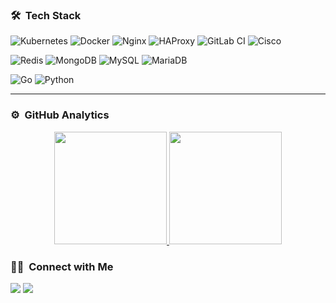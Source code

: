 ### 🛠 &nbsp;Tech Stack


![Kubernetes](https://img.shields.io/badge/kubernetes-%23326ce5.svg?style=for-the-badge&logo=kubernetes&logoColor=white)
![Docker](https://img.shields.io/badge/docker-%230db7ed.svg?style=for-the-badge&logo=docker&logoColor=white)
![Nginx](https://img.shields.io/badge/nginx-%23009639.svg?style=for-the-badge&logo=nginx&logoColor=white)
![HAProxy](https://img.shields.io/badge/HAProxy-%23181717.svg?style=for-the-badge&logo=haproxy&logoColor=white)
![GitLab CI](https://img.shields.io/badge/GitLabCI-%23181717.svg?style=for-the-badge&logo=gitlab&logoColor=white)
![Cisco](https://img.shields.io/badge/Cisco-%2300f.svg?style=for-the-badge&logo=cisco&logoColor=white)

![Redis](https://img.shields.io/badge/redis-%23DD0031.svg?style=for-the-badge&logo=redis&logoColor=white)
![MongoDB](https://img.shields.io/badge/MongoDB-%234ea94b.svg?style=for-the-badge&logo=mongodb&logoColor=white)
![MySQL](https://img.shields.io/badge/mysql-%2300f.svg?style=for-the-badge&logo=mysql&logoColor=white)
![MariaDB](https://img.shields.io/badge/MariaDB-003545?style=for-the-badge&logo=mariadb&logoColor=white)

![Go](https://img.shields.io/badge/go-%2300ADD8.svg?style=for-the-badge&logo=go&logoColor=white)
![Python](https://img.shields.io/badge/python-3670A0?style=for-the-badge&logo=python&logoColor=ffdd54)

-----

### ⚙️ &nbsp;GitHub Analytics

<p align="center">
<a href="https://github.com/vahidkhorasani">
  <img height="180em" src="https://github-readme-stats-eight-theta.vercel.app/api?username=vahidkhorasani&show_icons=true&theme=algolia&include_all_commits=true&count_private=true"/>
  <img height="180em" src="https://github-readme-stats-eight-theta.vercel.app/api/top-langs/?username=vahidkhorasani&layout=compact&langs_count=12&theme=algolia&hide=css,html,scss"/>
</a>
</p>

### 🤝🏻 &nbsp;Connect with Me

<a href="https://www.linkedin.com/in/vahidkhorasani//"><img src="https://img.shields.io/badge/-Vahid%20Khorasani-0077B5?style=flat&logo=Linkedin&logoColor=white"/></a>
<a href="mailto:vh.khorasani@gmail.com"><img src="https://img.shields.io/badge/-vh.khorasani@gmail.com-black?style=flat&logo=maildotru&logoColor=white"/></a>
